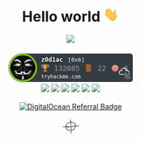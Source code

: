 <div align="center">
  <h1> Hello world <img src=".github/images/hand_wave.gif" alt="hand_wave.gif" width="30"/></h1>
</div>

<!-- 
Languages used in public repos
![Top Langs](https://github-readme-stats.vercel.app/api/top-langs/?username=migueltc13&theme=dark)
-->

<!-- ![Snake animation](https://github.com/migueltc13/migueltc13/blob/output/github-contribution-grid-snake.svg) -->
<div align="center">
  <!-- <img src="https://github.com/migueltc13/migueltc13/blob/output/github-contribution-grid-snake.svg"/>  -->
  <img src="https://raw.githubusercontent.com/migueltc13/migueltc13/main/.github/images/temp_snake.svg"/>
</div>

<br>

<!-- 
TryHackMe Profile Badge
<script src="https://tryhackme.com/badge/1134216"></script>
-->
<div align="center">
  <a target="_blank" href="https://tryhackme.com/p/z0d1ac"><img src="/.github/images/thm.png" alt="TryHackMe z0d1ac Profile"></a>
</div>

<div float="left" align="center">
  <a target="_blank" href="https://tryhackme.com/z0d1ac/badges/mr-robot"><img src="https://tryhackme.com/img/badges/mrrobot.svg" width="100"></a>
  <a target="_blank" href="https://tryhackme.com/z0d1ac/badges/terminaled"><img src="https://tryhackme.com/img/badges/linux.svg" width="100"></a>
  <a target="_blank" href="https://tryhackme.com/z0d1ac/badges/ohsint"><img src="https://tryhackme.com/img/badges/ohsint.svg" width="100"></a>
  <a target="_blank" href="https://tryhackme.com/z0d1ac/badges/hash-cracker"><img src="https://tryhackme.com/img/badges/hashcracker.svg" width="100"></a>
  <a target="_blank" href="https://tryhackme.com/z0d1ac/badges/koth-game"><img src="https://tryhackme.com/img/badges/king.svg" width="100"></a>
  <a target="_blank" href="https://tryhackme.com/z0d1ac/badges/7-day-streak"><img src="https://tryhackme.com/img/badges/streak7.svg" width="100"></a>
</div>

<br>

<!-- Digital Ocean Ref badge -->
<div align="center">
  <a href="https://www.digitalocean.com/?refcode=2341d6802900&utm_campaign=Referral_Invite&utm_medium=Referral_Program&utm_source=badge"><img src="https://web-platforms.sfo2.cdn.digitaloceanspaces.com/WWW/Badge%201.svg" alt="DigitalOcean Referral Badge" /></a>
</div>

<br>

<div align="center">
  <a target="_blank" href="#"><img src=".github/images/z0d1ac.png" width="33"></a>
</div>

<!--
**migueltc13/migueltc13** is a ✨ _special_ ✨ repository because its `README.md` (this file) appears on your GitHub profile.

Here are some ideas to get you started:

- 🔭 I’m currently working on ...
- 🌱 I’m currently learning ...
- 👯 I’m looking to collaborate on ...
- 🤔 I’m looking for help with ...
- 💬 Ask me about ...
- 📫 How to reach me: ...
- 😄 Pronouns: ...
- ⚡ Fun fact: ...
-->
